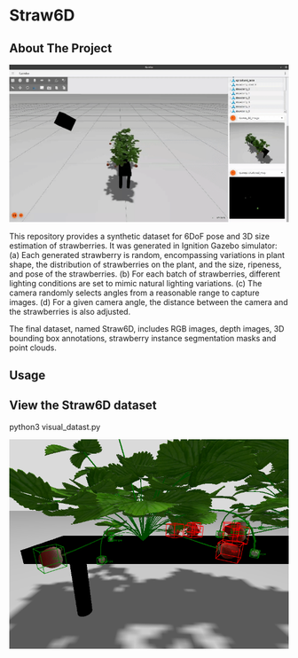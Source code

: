# Straw6D

## About The Project

![demo GIF](data_generation.gif)

This repository provides a synthetic dataset for 6DoF pose and 3D size estimation of strawberries. It was generated in Ignition Gazebo simulator: (a) Each generated strawberry is random, encompassing variations in plant shape, the distribution of strawberries on the plant, and the size, ripeness, and pose of the strawberries. (b) For each batch of strawberries, different lighting conditions are set to mimic natural lighting variations. (c) The camera randomly selects angles from a reasonable range to capture images. (d) For a given camera angle, the distance between the camera and the strawberries is also adjusted.

The final dataset, named Straw6D, includes RGB images, depth images, 3D bounding box annotations, strawberry instance segmentation masks and point clouds.

## Usage

## View the Straw6D dataset

python3 visual_datast.py

![demo PNG](figure.png)
